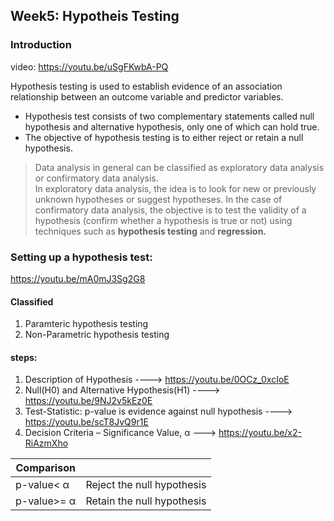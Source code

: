 ## Week5: Hypotheis Testing

### Introduction
video: https://youtu.be/uSgFKwbA-PQ

Hypothesis testing is used to establish evidence of an association relationship between an outcome variable and predictor variables.

- Hypothesis test consists of two complementary statements called null hypothesis and alternative hypothesis, only one of which can hold true.
- The objective of hypothesis testing is to either reject or retain a null hypothesis.

> Data analysis in general can be classified as exploratory data analysis or confirmatory data analysis.<br/>
>  In exploratory data analysis, the idea is to look for new or previously unknown hypotheses or suggest hypotheses. In the case of confirmatory data analysis, the objective is to test the validity of a hypothesis (confirm whether a hypothesis is true or not) using techniques such as **hypothesis testing** and **regression.**

### Setting up a hypothesis test: 
https://youtu.be/mA0mJ3Sg2G8

#### Classified 
1. Paramteric hypothesis testing
2. Non-Parametric hypothesis testing

#### steps:
1. Description of Hypothesis ----> https://youtu.be/0OCz_0xcIoE
2. Null(H0) and Alternative Hypothesis(H1)  ----> https://youtu.be/9NJ2v5kEz0E
3. Test-Statistic: p-value is evidence against null hypothesis ----> https://youtu.be/scT8JvQ9r1E
4. Decision Criteria – Significance Value, α ---> https://youtu.be/x2-RiAzmXho

|Comparison |                  |
|-----------|------------------|
|p-value< α | Reject the null hypothesis |
|p-value>= α | Retain the null hypothesis |
